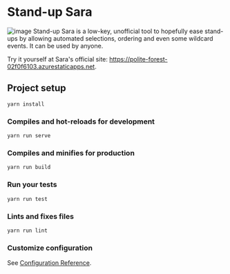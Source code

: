 # Stand-up Sara
![image](https://i.imgur.com/SbATlaX.png)
Stand-up Sara is a low-key, unofficial tool to hopefully ease stand-ups by allowing automated selections, ordering and even some wildcard events. It can be used by anyone.

Try it yourself at Sara's official site: https://polite-forest-02f0f6103.azurestaticapps.net.

## Project setup
```
yarn install
```

### Compiles and hot-reloads for development
```
yarn run serve
```

### Compiles and minifies for production
```
yarn run build
```

### Run your tests
```
yarn run test
```

### Lints and fixes files
```
yarn run lint
```

### Customize configuration
See [Configuration Reference](https://cli.vuejs.org/config/).
